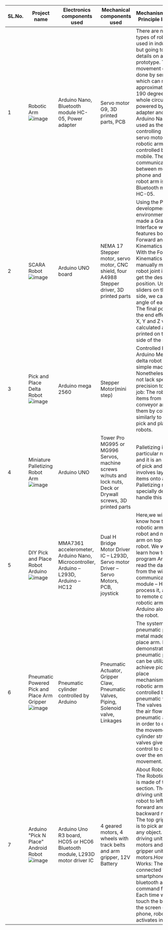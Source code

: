 | SL.No. | Project name | Electronics components used | Mechanical components used | Mechanism/working Principle Identified | Reffered links |
|--------|--------------|-----------------------------|----------------------------|---------------------|----------------|
|1|Robotic Arm ![image](https://user-images.githubusercontent.com/105263783/168217937-6a62d78c-63b5-4576-ad6c-bcaeff601e86.png)|Arduino Nano, Bluetooth module HC-05, Power adapter| Servo motor G9, 3D printed parts, PCB|There are numerous types of robotic arm used in industries but going to give you details on a basic prototype. The movement of parts is done by servomotor, which can rotate approximately up to 190 degrees. The whole circuit is powered by 12-volt adapter and an Arduino Nano is used as the controlling unit. The servo motor for robotic arm is controlled by android mobile. The communication between mobile phone and servo robot arm is done by Bluetooth module HC-05.|https://www.circuitstoday.com/simple-robotic-arm-project-using-arduino|
|2|SCARA Robot ![image](https://user-images.githubusercontent.com/105263783/168220775-25dcf11e-adfd-4303-af4c-34a43c846bb5.png)|Arduino UNO board|NEMA 17 Stepper motor, servo motor, CNC shield, four A4988 Stepper driver, 3D printed parts|Using the Processing development environment, they made a Graphic User Interface which features both Forward and Inverse Kinematics control. With the Forward Kinematics we can manually move each robot joint in order to get the desired position. Using the sliders on the left side, we can set the angle of each joint. The final position of the end effector, the X, Y and Z values are calculated and printed on the right side of the screen.|https://howtomechatronics.com/projects/scara-robot-how-to-build-your-own-arduino-based-robot/ |
|3|Pick and Place Delta Robot ![image](https://user-images.githubusercontent.com/105263783/168463263-a9b84352-17e2-4bdd-a6f4-3f33b1cc6a65.png)|Arduino mega 2560|Stepper Motor(mini step)|Controlled by an Arduino Mega, this delta robot is a fairly simple machine. Nonetheless, it does not lack speed or precision to fulfill its job: The robot picks items from a conveyor and sorts them by color similarly to industrial pick and place robots.|https://create.arduino.cc/projecthub/ArduinoFT/pick-and-place-delta-robot-controlled-by-arduino-mega-3eff40|
|4|Miniature Palletizing Robot Arm ![image](https://user-images.githubusercontent.com/105263783/168463330-e57ab0a0-7b23-488e-ae77-119388eea0cd.png)|Arduino UNO| Tower Pro MG995 or MG996 Servos, machine screws w/nuts and lock nuts, Deck or Drywall screws, 3D printed parts|Palletizing is a very particular robot task and it is an extension of pick and place. It involves layering items onto a pallet. Palletizing robots are specially designed to handle this task.|https://www.instructables.com/UArm-Miniature-Palletizing-Robot-Arm-for-Arduino/    https://robodk.com/blog/guide-pick-and-place-robots/|
|5|DIY Pick and Place Robot Arduino ![image](https://user-images.githubusercontent.com/105263783/168463608-322d4cb3-a341-49ef-9836-eff122efe05a.png)|MMA7361  accelerometer, Arduino Nano, Microcontroller, Arduino – L293D, Arduino – HC12| Dual H Bridge Motor Driver IC – L293D, Servo motor Driver – Servo Motors, PCB, joystick| Here,we will get to know how to make a robotic arm, build a robot and mount the arm on top of the robot. We will also learn how to program Arduino to read the data coming from the wireless communication module – HC12, process it, and how to remote control the robotic arm with Arduino along with the robot.| https://rootsaid.com/pick-and-place-robot-arduino/|
|6|Pneumatic Powered Pick and Place Arm Gripper ![image](https://user-images.githubusercontent.com/105263783/168463901-9ea0a859-4aeb-472d-8ba4-7ed9c33c48c2.png)|Pneumatic cylinder controlled by Arduino| Pneumatic Actuator, Gripper Claw, Pneumatic Valves, Piping, Solenoid valve, Linkages| The system is a pneumatic powered metal made pick and place arm. It demonstrates how a pneumatic power can be utilized to achieve pick and place mechanism.The robotic arm is controlled by 4 pneumatic valves. The valves control the air flow to the pneumatic actuators in order to control the movement of the cylinder stroke. The valves give a manual control to control over the entire arm movement.|https://nevonprojects.com/pneumatic-powered-metal-pick-and-place-arm/|
|7|Arduino "Pick N Place" Android Robot ![image](https://user-images.githubusercontent.com/105263783/168469183-3417039c-0703-4d04-b8b3-3c6873dc2a96.png)|Arduino Uno R3 board, HC05 or HC06 Bluetooth module, L293D motor driver IC|4 geared motors, 4 wheels with track belts and arm gripper, 12V Battery|About Robot body: The Robotic arm kit is made of two section. The bottom driving unit takes the robot to left, right, forward and backward motion. The top gripper unit is to pick and place any object. The driving unit has two motors and also the gripper unit has two motors.How It Works: The robot is connected to the smartphone via bluetooth and takes command from that. Each time when we touch the button on the screen of the phone, robot activates in action.|https://www.instructables.com/Arduino-Pick-N-Place-Android-Robot/|




 





